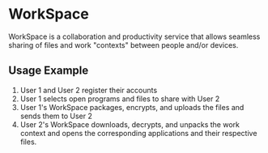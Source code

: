 # WorkSpace

WorkSpace is a collaboration and productivity service that allows seamless sharing of files and work "contexts" between people and/or devices.

## Usage Example

1. User 1 and User 2 register their accounts
2. User 1 selects open programs and files to share with User 2
3. User 1's WorkSpace packages, encrypts, and uploads the files and sends them to User 2
4. User 2's WorkSpace downloads, decrypts, and unpacks the work context and opens the corresponding applications and their respective files.